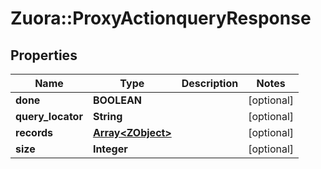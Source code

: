 # Zuora::ProxyActionqueryResponse

## Properties
Name | Type | Description | Notes
------------ | ------------- | ------------- | -------------
**done** | **BOOLEAN** |  | [optional] 
**query_locator** | **String** |  | [optional] 
**records** | [**Array&lt;ZObject&gt;**](ZObject.md) |  | [optional] 
**size** | **Integer** |  | [optional] 


